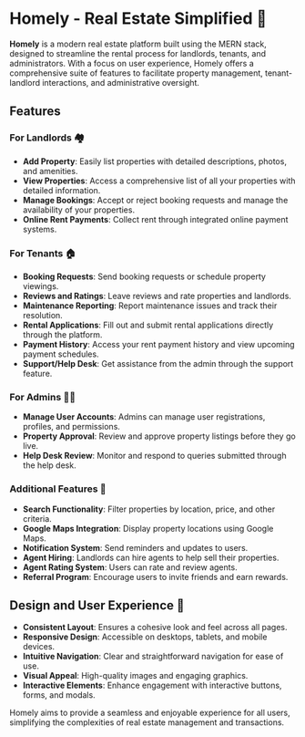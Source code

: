 # Homely - Real Estate Simplified 🏡

**Homely** is a modern real estate platform built using the MERN stack, designed to streamline the rental process for landlords, tenants, and administrators. With a focus on user experience, Homely offers a comprehensive suite of features to facilitate property management, tenant-landlord interactions, and administrative oversight.

## Features

### For Landlords 🏘️

- **Add Property**: Easily list properties with detailed descriptions, photos, and amenities.
- **View Properties**: Access a comprehensive list of all your properties with detailed information.
- **Manage Bookings**: Accept or reject booking requests and manage the availability of your properties.
- **Online Rent Payments**: Collect rent through integrated online payment systems.

### For Tenants 🏠

- **Booking Requests**: Send booking requests or schedule property viewings.
- **Reviews and Ratings**: Leave reviews and rate properties and landlords.
- **Maintenance Reporting**: Report maintenance issues and track their resolution.
- **Rental Applications**: Fill out and submit rental applications directly through the platform.
- **Payment History**: Access your rent payment history and view upcoming payment schedules.
- **Support/Help Desk**: Get assistance from the admin through the support feature.

### For Admins 👨‍💼

- **Manage User Accounts**: Admins can manage user registrations, profiles, and permissions.
- **Property Approval**: Review and approve property listings before they go live.
- **Help Desk Review**: Monitor and respond to queries submitted through the help desk.

### Additional Features 🌟

- **Search Functionality**: Filter properties by location, price, and other criteria.
- **Google Maps Integration**: Display property locations using Google Maps.
- **Notification System**: Send reminders and updates to users.
- **Agent Hiring**: Landlords can hire agents to help sell their properties.
- **Agent Rating System**: Users can rate and review agents.
- **Referral Program**: Encourage users to invite friends and earn rewards.

## Design and User Experience 🎨

- **Consistent Layout**: Ensures a cohesive look and feel across all pages.
- **Responsive Design**: Accessible on desktops, tablets, and mobile devices.
- **Intuitive Navigation**: Clear and straightforward navigation for ease of use.
- **Visual Appeal**: High-quality images and engaging graphics.
- **Interactive Elements**: Enhance engagement with interactive buttons, forms, and modals.

Homely aims to provide a seamless and enjoyable experience for all users, simplifying the complexities of real estate management and transactions.
